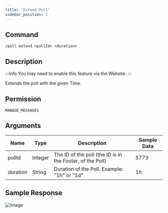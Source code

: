 ```yaml
---
title: 'Extend Poll'
sidebar_position: 1
---
```


## Command
```
/poll extend <pollId> <duration>
```

## Description
:::info
You may need to enable this feature via the Website.
:::

Extends the poll with the given Time.

## Permission
`MANAGE_MESSAGES`

## Arguments
| Name | Type | Description | Sample Data |
| ---- | ---- | ----------- | ----------- |
| pollId | Integer | The ID of the poll (the ID is in the Footer, of the Poll) | 5773 |
| duration | String | Duration of the Poll. Example: "1h" or "1d" | 1h |

## Sample Response
![Image](https://cdn.herrtxbias.net/Discord_DPY7U5lILJ.png)
